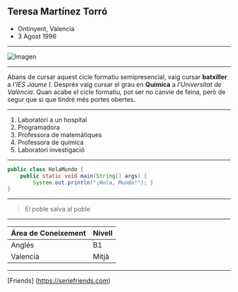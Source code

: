 Teresa Martínez Torró
---
- Ontinyent, Valencia
- 3 Agost 1996

---
![Imagen](https://static.posters.cz/image/hp/65856.jpg)

---
Abans de cursar aquest cicle formatiu semipresencial, vaig cursar **batxiller** a *l'IES Jaume I*. Després vaig cursar el grau en **Química** a *l'Universitat de València*. Quan acabe el cicle formatiu, pot ser no canvie de feina, però de segur que si que tindré més portes obertes.

---
1. Laboratori a un hospital
2. Programadora
3. Professora de matemàtiques
4. Professora de química
5. Laboratori investigació

---

```java
public class HolaMundo {
    public static void main(String[] args) {
        System.out.println("¡Hola, Mundo!"); }
}
```
---
> El poble salva al poble

---
| Área de Coneixement | Nivell |
| ------------------- | ------ |
| Anglés              | B1     |
| Valencià            | Mitjà  |

---
[Friends] (https://seriefriends.com)


